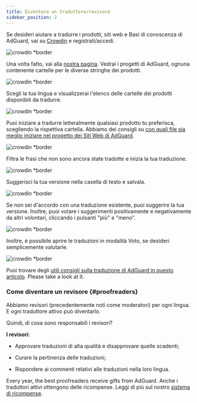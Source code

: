 ```yaml
---
title: Diventare un traduttore/revisore
sidebar_position: 2
---
```


Se desideri aiutare a tradurre i prodotti, siti web e Basi di conoscenza di AdGuard, vai su [Crowdin](https://crowdin.com/) e registrati/accedi.

![crowdin *border](https://cdn.adtidy.org/public/Adguard/kb/en/ag-translations/main-screen.png)

Una volta fatto, vai alla [nostra pagina](https://crowdin.com/profile/adguard/). Vedrai i progetti di AdGuard, ognuna contenente cartelle per le diverse stringhe dei prodotti.

![crowdin *border](https://cdn.adtidy.org/public/Adguard/kb/en/ag-translations/projects.png)

Scegli la tua lingua e visualizzerai l'elenco delle cartelle dei prodotti disponibili da tradurre.

![crowdin *border](https://cdn.adtidy.org/public/Adguard/kb/en/ag-translations/languages.png)

Puoi iniziare a tradurre letteralmente qualsiasi prodotto tu preferisca, scegliendo la rispettiva cartella. Abbiamo dei consigli su [con quali file sia meglio iniziare nel progetto dei Siti Web di AdGuard](../translation-priority).

![crowdin *border](https://cdn.adtidy.org/public/Adguard/kb/en/ag-translations/folders.png)

Filtra le frasi che non sono ancora state tradotte e inizia la tua traduzione.

![crowdin *border](https://cdn.adtidy.org/public/Adguard/kb/en/ag-translations/filter.png)

Suggerisci la tua versione nella casella di testo e salvala.

![crowdin *border](https://cdn.adtidy.org/public/Adguard/kb/en/ag-translations/text-box.png)

Se non sei d'accordo con una traduzione esistente, puoi suggerire la tua versione. Inoltre, puoi votare i suggerimenti positivamente e negativamente da altri volontari, cliccando i pulsanti "più" e "meno".

![crowdin *border](https://cdn.adtidy.org/public/Adguard/kb/en/ag-translations/vote.png)

Inoltre, è possibile aprire le traduzioni in modalità Voto, se desideri semplicemente valutarle.

![crowdin *border](https://cdn.adtidy.org/public/Adguard/kb/en/ag-translations/mode.png)

Puoi trovare degli [utili consigli sulla traduzione di AdGuard in questo articolo](../guidelines). Please take a look at it.

### Come diventare un revisore {#proofreaders}

Abbiamo revisori (precedentemente noti come moderatori) per ogni lingua. E ogni traduttore attivo può diventarlo.

Quindi, di cosa sono responsabili i revisori?

**I revisori:**

- Approvare traduzioni di alta qualità e disapprovare quelle scadenti;

- Curare la pertinenza delle traduzioni;

- Rispondere ai commenti relativi alle traduzioni nella loro lingua.

Every year, the best proofreaders receive gifts from AdGuard. Anche i traduttori attivi ottengono delle ricompense. Leggi di più sul nostro [sistema di ricompense](../rewards).
